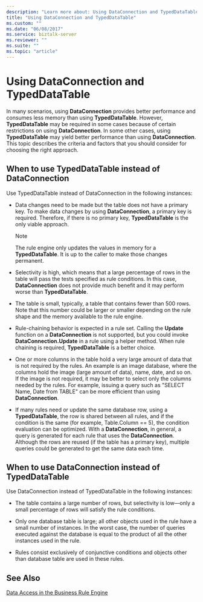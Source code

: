 ```yaml
---
description: "Learn more about: Using DataConnection and TypedDataTable"
title: "Using DataConnection and TypedDataTable"
ms.custom: ""
ms.date: "06/08/2017"
ms.service: biztalk-server
ms.reviewer: ""
ms.suite: ""
ms.topic: "article"
---
```

# Using DataConnection and TypedDataTable
In many scenarios, using **DataConnection** provides better performance and consumes less memory than using **TypedDataTable**. However, **TypedDataTable** may be required in some cases because of certain restrictions on using **DataConnection**. In some other cases, using **TypedDataTable** may yield better performance than using **DataConnection**. This topic describes the criteria and factors that you should consider for choosing the right approach.  
  
## When to use TypedDataTable instead of DataConnection  
 Use TypedDataTable instead of DataConnection in the following instances:  
  
-   Data changes need to be made but the table does not have a primary key. To make data changes by using **DataConnection**, a primary key is required. Therefore, if there is no primary key, **TypedDataTable** is the only viable approach.  
  
    > [!NOTE]
    >  The rule engine only updates the values in memory for a **TypedDataTable**. It is up to the caller to make those changes permanent.  
  
-   Selectivity is high, which means that a large percentage of rows in the table will pass the tests specified as rule conditions. In this case, **DataConnection** does not provide much benefit and it may perform worse than **TypedDataTable**.  
  
-   The table is small, typically, a table that contains fewer than 500 rows. Note that this number could be larger or smaller depending on the rule shape and the memory available to the rule engine.  
  
-   Rule-chaining behavior is expected in a rule set. Calling the **Update** function on a **DataConnection** is not supported, but you could invoke **DataConnection.Update** in a rule using a helper method. When rule chaining is required, **TypedDataTable** is a better choice.  
  
-   One or more columns in the table hold a very large amount of data that is not required by the rules. An example is an image database, where the columns hold the image (large amount of data), name, date, and so on. If the image is not required, it may be better to select only the columns needed by the rules. For example, issuing a query such as "SELECT Name, Date from TABLE" can be more efficient than using **DataConnection**.  
  
-   If many rules need or update the same database row, using a **TypedDataTable**, the row is shared between all rules, and if the condition is the same (for example, Table.Column == 5), the condition evaluation can be optimized. With a **DataConnection**, in general, a query is generated for each rule that uses the **DataConnection**. Although the rows are reused (if the table has a primary key), multiple queries could be generated to get the same data each time.  
  
## When to use DataConnection instead of TypedDataTable  
 Use DataConnection instead of TypedDataTable in the following instances:  
  
-   The table contains a large number of rows, but selectivity is low—only a small percentage of rows will satisfy the rule conditions.  
  
-   Only one database table is large; all other objects used in the rule have a small number of instances. In the worst case, the number of queries executed against the database is equal to the product of all the other instances used in the rule.  
  
-   Rules consist exclusively of conjunctive conditions and objects other than database table are used in these rules.  
  
## See Also  
 [Data Access in the Business Rule Engine](../core/data-access-in-the-business-rule-engine.md)
